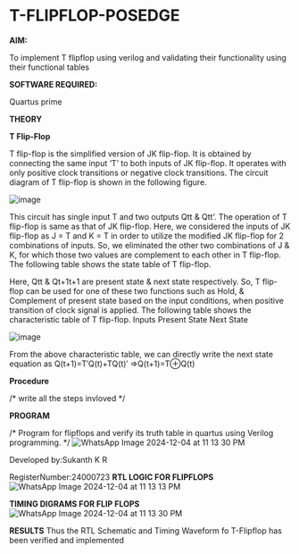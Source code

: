 # T-FLIPFLOP-POSEDGE

**AIM:**

To implement  T flipflop using verilog and validating their functionality using their functional tables

**SOFTWARE REQUIRED:**

Quartus prime

**THEORY**

**T Flip-Flop**

T flip-flop is the simplified version of JK flip-flop. It is obtained by connecting the same input ‘T’ to both inputs of JK flip-flop. It operates with only positive clock transitions or negative clock transitions. The circuit diagram of T flip-flop is shown in the following figure.

![image](https://github.com/naavaneetha/T-FLIPFLOP-POSEDGE/assets/154305477/458a68fe-2d08-4a9d-ac4f-7ae0480ce0bd)

 
This circuit has single input T and two outputs Qtt & Qtt’. The operation of T flip-flop is same as that of JK flip-flop. Here, we considered the inputs of JK flip-flop as J = T and K = T in order to utilize the modified JK flip-flop for 2 combinations of inputs. So, we eliminated the other two combinations of J & K, for which those two values are complement to each other in T flip-flop. The following table shows the state table of T flip-flop.

Here, Qtt & Qt+1t+1 are present state & next state respectively. So, T flip-flop can be used for one of these two functions such as Hold, & Complement of present state based on the input conditions, when positive transition of clock signal is applied. The following table shows the characteristic table of T flip-flop. Inputs Present State Next State

![image](https://github.com/naavaneetha/T-FLIPFLOP-POSEDGE/assets/154305477/cdd7fb32-539f-4b66-bb8d-f305a153c886)

 
From the above characteristic table, we can directly write the next state equation as Q(t+1)=T′Q(t)+TQ(t)′ ⇒Q(t+1)=T⊕Q(t)

**Procedure**

/* write all the steps invloved */

**PROGRAM**

/* Program for flipflops and verify its truth table in quartus using Verilog programming.
*/
![WhatsApp Image 2024-12-04 at 11 13 30 PM](https://github.com/user-attachments/assets/9f6a553f-cfc8-4e0c-b8dc-c768e444bc35)

 Developed by:Sukanth K R 
 
 RegisterNumber:24000723
**RTL LOGIC FOR FLIPFLOPS**
![WhatsApp Image 2024-12-04 at 11 13 13 PM](https://github.com/user-attachments/assets/66950bfa-54b9-423a-830e-a0e289e060eb)

**TIMING DIGRAMS FOR FLIP FLOPS**
![WhatsApp Image 2024-12-04 at 11 13 30 PM](https://github.com/user-attachments/assets/443f2976-7035-4c30-b264-cf1629fe0589)

**RESULTS**
Thus the RTL Schematic and Timing Waveform fo T-Flipflop has been verified and implemented
